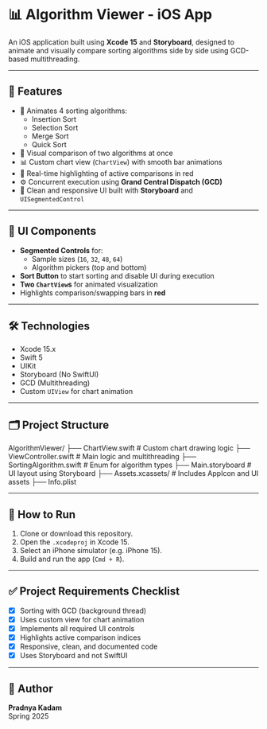 # 📊 Algorithm Viewer - iOS App

An iOS application built using **Xcode 15** and **Storyboard**, designed to animate and visually compare sorting algorithms side by side using GCD-based multithreading.

---

## 🚀 Features

- 🔄 Animates 4 sorting algorithms:
  - Insertion Sort
  - Selection Sort
  - Merge Sort
  - Quick Sort
- 🧠 Visual comparison of two algorithms at once
- 📊 Custom chart view (`ChartView`) with smooth bar animations
- 🎨 Real-time highlighting of active comparisons in red
- ⚙️ Concurrent execution using **Grand Central Dispatch (GCD)**
- 🧼 Clean and responsive UI built with **Storyboard** and `UISegmentedControl`

---

## 📱 UI Components

- **Segmented Controls** for:
  - Sample sizes (`16`, `32`, `48`, `64`)
  - Algorithm pickers (top and bottom)
- **Sort Button** to start sorting and disable UI during execution
- **Two `ChartView`s** for animated visualization
- Highlights comparison/swapping bars in **red**

---

## 🛠 Technologies

- Xcode 15.x
- Swift 5
- UIKit
- Storyboard (No SwiftUI)
- GCD (Multithreading)
- Custom `UIView` for chart animation

---

## 🗂 Project Structure

AlgorithmViewer/ ├── ChartView.swift # Custom chart drawing logic ├── ViewController.swift # Main logic and multithreading ├── SortingAlgorithm.swift # Enum for algorithm types ├── Main.storyboard # UI layout using Storyboard ├── Assets.xcassets/ # Includes AppIcon and UI assets ├── Info.plist


---

## 🧪 How to Run

1. Clone or download this repository.
2. Open the `.xcodeproj` in Xcode 15.
3. Select an iPhone simulator (e.g. iPhone 15).
4. Build and run the app (`Cmd + R`).

---

## ✅ Project Requirements Checklist

- [x] Sorting with GCD (background thread)
- [x] Uses custom view for chart animation
- [x] Implements all required UI controls
- [x] Highlights active comparison indices
- [x] Responsive, clean, and documented code
- [x] Uses Storyboard and not SwiftUI

---

## 📎 Author

**Pradnya Kadam**  
Spring 2025  
